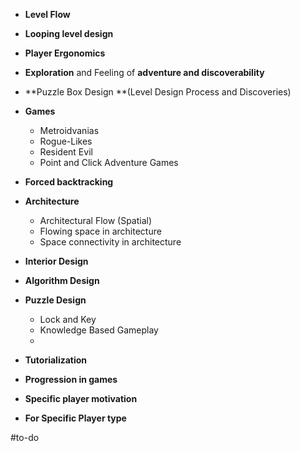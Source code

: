 
- **Level Flow**
  
- **Looping level design**
  
- **Player Ergonomics**
  
- **Exploration** and Feeling of **adventure and discoverability**
  
- **Puzzle Box Design **(Level Design Process and Discoveries)
  
- **Games**
	- Metroidvanias
	- Rogue-Likes
	- Resident Evil
	- Point and Click Adventure Games
	
- **Forced backtracking**
  
- **Architecture**
	- Architectural Flow (Spatial)
	- Flowing space in architecture
	- Space connectivity in architecture

- **Interior Design**
	  
- **Algorithm Design**
  
- **Puzzle Design**
	- Lock and Key 
	- Knowledge Based Gameplay
	- 
- **Tutorialization**
  
- **Progression in games**
  
- **Specific player motivation**
  
- **For Specific Player type**


 #to-do 
